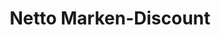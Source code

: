 ---
title: "Netto Marken-Discount"
url: /herrsching-am-ammersee/netto-marken-discount/
shop: Supermarkt
---